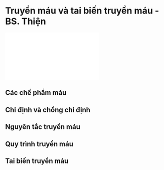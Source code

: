 # Truyền máu và tai biến truyền máu - BS. Thiện  
![Truyền máu và tai biến truyền máu](./The%20TRIO/000%20Zettlekasten/UMP/BM%20Huyet%20hoc/Truy%E1%BB%81n%20m%C3%A1u%20v%C3%A0%20tai%20bi%E1%BA%BFn%20truy%E1%BB%81n%20m%C3%A1u.md)  
  
  
## Các chế phẩm máu  
  
## Chỉ định và chống chỉ định  
## Nguyên tắc truyền máu  
## Quy trình truyền máu  
  
## Tai biến truyền máu  
